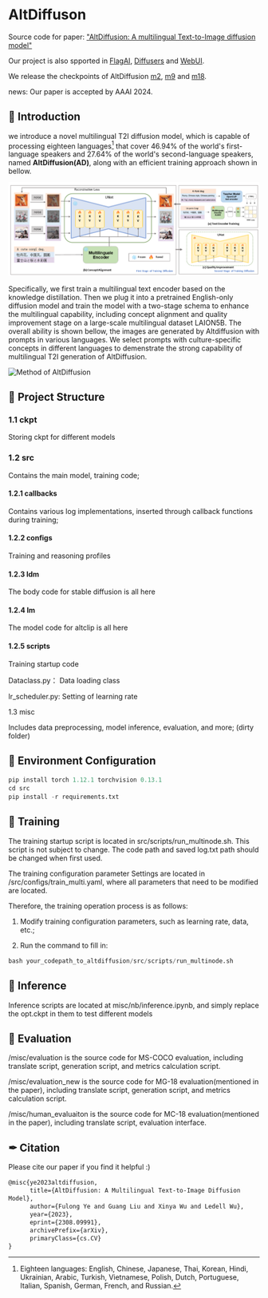 # AltDiffuson
Source code for paper: ["AltDiffusion: A multilingual Text-to-Image diffusion model"](https://arxiv.org/abs/2308.09991)

Our project is also spported in [FlagAI](https://github.com/FlagAI-Open/FlagAI), [Diffusers](https://github.com/huggingface/diffusers/tree/main/src/diffusers/pipelines/alt_diffusion) and [WebUI](https://github.com/AUTOMATIC1111/stable-diffusion-webui).

We release the checkpoints of AltDiffusion [m2](https://huggingface.co/BAAI/AltDiffusion), [m9](https://huggingface.co/BAAI/AltDiffusion-m9) and [m18](https://huggingface.co/BAAI/AltDiffusion-m18).

news: Our paper is accepted by AAAI 2024.

## 🏴 Introduction

we introduce a novel multilingual T2I diffusion model, which is capable of processing eighteen languages[^1] that cover 46.94\% of the world's first-language speakers and 27.64\% of the world's second-language speakers, named **AltDiffusion(AD)**, along with an efficient training approach shown in bellow.

![Method of AltDiffusion](./img_cash/main.png)

Specifically, we first train a multilingual text encoder based on the knowledge distillation. Then we plug it into a pretrained English-only diffusion model and train the model with a two-stage schema to enhance the multilingual capability, including concept alignment and quality improvement stage on a large-scale multilingual dataset LAION5B. The overall ability is shown bellow, the images are generated by Altdiffusion with prompts in various languages. We select prompts with culture-specific concepts in different languages to demenstrate the strong capability of multilingual T2I generation of AltDiffusion.

![Method of AltDiffusion](./img_cash/18-2-2.png)

[^1]:Eighteen languages: English, Chinese, Japanese, Thai, Korean, Hindi, Ukrainian, Arabic, Turkish, Vietnamese, Polish, Dutch, Portuguese, Italian, Spanish, German, French, and Russian.

## 👐 Project Structure

### 1.1 ckpt

Storing ckpt for different models

### 1.2 src

Contains the main model, training code;

#### 1.2.1 callbacks

Contains various log implementations, inserted through callback functions during training;

#### 1.2.2 configs

Training and reasoning profiles

#### 1.2.3 ldm

The body code for stable diffusion is all here

#### 1.2.4 lm

The model code for altclip is all here

#### 1.2.5 scripts

Training startup code


Dataclass.py： Data loading class

lr_scheduler.py: Setting of learning rate

1.3 misc

Includes data preprocessing, model inference, evaluation, and more; (dirty folder)


## 🔨 Environment Configuration

```python
pip install torch 1.12.1 torchvision 0.13.1
cd src
pip install -r requirements.txt
```

## 🛫 Training

The training startup script is located in src/scripts/run_multinode.sh. This script is not subject to change. The code path and saved log.txt path should be changed when first used.

The training configuration parameter Settings are located in /src/configs/train_multi.yaml, where all parameters that need to be modified are located.

Therefore, the training operation process is as follows:



1. Modify training configuration parameters, such as learning rate, data, etc.;

2. Run the command to fill in:

```python
bash your_codepath_to_altdiffusion/src/scripts/run_multinode.sh
```

## 🚀 Inference

Inference scripts are located at misc/nb/inference.ipynb, and simply replace the opt.ckpt in them to test different models

## 📐 Evaluation

/misc/evaluation is the source code for MS-COCO evaluation, including translate script, generation script, and metrics calculation script.

/misc/evaluation_new is the source code for MG-18 evaluation(mentioned in the paper), including translate script, generation script, and metrics calculation script.

/misc/human_evaluaiton is the source code for MC-18 evaluation(mentioned in the paper), including translate script,
evaluation interface.

## ✒ Citation
Please cite our paper if you find it helpful :)
```
@misc{ye2023altdiffusion,
      title={AltDiffusion: A Multilingual Text-to-Image Diffusion Model}, 
      author={Fulong Ye and Guang Liu and Xinya Wu and Ledell Wu},
      year={2023},
      eprint={2308.09991},
      archivePrefix={arXiv},
      primaryClass={cs.CV}
}
```
